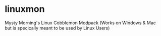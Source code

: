 # linuxmon
Mysty Morning's Linux Cobblemon Modpack (Works on Windows &amp; Mac but is specically meant to be used by Linux Users)
